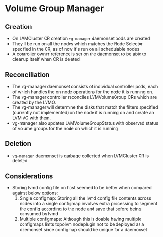 # Volume Group Manager

## Creation

- On LVMCluster CR creation `vg-manager` daemonset pods are created
- They'll be run on all the nodes which matches the Node Selector specified in
  the CR, as of now it's run on all schedulable nodes
- A controller owner reference is set on the daemonset to be able to cleanup
  itself when CR is deleted

## Reconciliation

- The vg-manager daemonset consists of individual controller pods, each of
  which handles the on node operations for the node it is running on.
- The vg-manager controller reconciles LVMVolumeGroup CRs which are created
  by the LVMO.
- The vg-manager will determine the disks that match the filters
  specified (currently not implemented) on the node it is running on and create
  an LVM VG with them.
- vg-manager also updates LVMVolumeGroupStatus with observed status of volume
  groups for the node on which it is running

## Deletion

- `vg-manager` daemonset is garbage collected when LVMCluster CR is deleted

## Considerations

- Storing lvmd config file on host seemed to be better when compared against
  below options:
  1. Single configmap: Storing all the lvmd config file contents across nodes
     into a single configmap involves extra processing to segment the config
     according to the node and save that before being consumed by lvmd
  2. Multiple configmaps: Although this is doable having multiple configmaps
     limts topolvm nodeplugin not to be deployed as a daemonset since configmap
     should be unique for a daemonset
